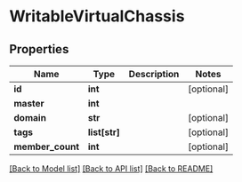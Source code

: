 # WritableVirtualChassis

## Properties
Name | Type | Description | Notes
------------ | ------------- | ------------- | -------------
**id** | **int** |  | [optional] 
**master** | **int** |  | 
**domain** | **str** |  | [optional] 
**tags** | **list[str]** |  | [optional] 
**member_count** | **int** |  | [optional] 

[[Back to Model list]](../README.md#documentation-for-models) [[Back to API list]](../README.md#documentation-for-api-endpoints) [[Back to README]](../README.md)


